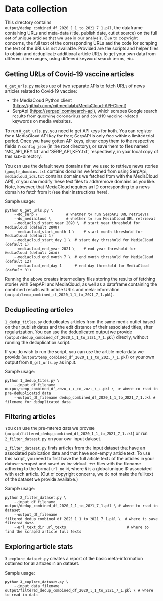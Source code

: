 # Data collection

This directory contains `output/dedup_combined_df_2020_1_1_to_2021_7_1.pkl`, the dataframe containing URLs and meta-data (title, publish date, outlet source) on the full set of unique articles that we use in our analysis. 
Due to copyright concerns, the full text of the corresponding URLs and the code for scraping the text of the URLs is not available. 
Provided are the scripts and helper files to obtain and deduplicate additional article URLs to get your own data from different time ranges, using different keyword search terms, etc.

## Getting URLs of Covid-19 vaccine articles

`0_get_urls.py` makes use of two separate APIs to fetch URLs of news articles related to Covid-19 vaccine:
* the MediaCloud Python client (https://github.com/mitmedialab/MediaCloud-API-Client), 
* SerpApi (https://serpapi.com/search-api), which scrapes Google search results from querying coronavirus and covid19 vaccine-related keywords on media websites.

To run `0_get_urls.py`, you need to get API keys for both. 
You can register for a MediaCloud API key for free; SerpAPI is only free within a limited trial period. 
Once you have gotten API keys, either copy them to the respective fields in `config.json` (in the root directory), or save them to files named 'MC_API_KEY.txt' and 'SERP_API_KEY.txt', respectively, in your local copy of this sub-directory.

You can use the default news domains that we used to retrieve news stories (`google_domains.txt` contains domains we fetched from using SerpApi, `mediacloud_ids.txt` contains domains we fetched from with the MediaCloud API), or you can modify these text files to add/remove domains as you like. Note, however, that MediaCloud requires an ID corresponding to a news domain to fetch from it (see their instructions [here](https://github.com/berkmancenter/mediacloud/blob/master/doc/api_2_0_spec/api_2_0_spec.md#grab-all-stories-in-the-new-york-times-during-october-2012)).

Sample usage:

```
python 0_get_urls.py \
	--do_serp \ 			# whether to run SerpAPI URL retrieval
	--do_mediacloud \		# whether to run MediaCloud URL retrieval
	--mediacloud_start_year 2020 \ 	# start year threshold for MediaCloud (default 2000)
	--mediacloud_start_month 1 \	# start month threshold for MediaCloud (default 1)
	--mediacloud_start_day 1 \	# start day threshold for MediaCloud (default 1)
	--mediacloud_end_year 2021 \	# end year threshold for MediaCloud (default 2020)
	--mediacloud_end_month 7 \	# end month threshold for MediaCloud (default 12)
	--mediacloud_end_day 1		# end day threshold for MediaCloud (default 31)
```

Running the above creates intermediary files storing the results of fetching stories with SerpAPI and MediaCloud, as well as a dataframe containing the combined results with article URLs and meta-information (`output/temp_combined_df_2020_1_1_to_2021_7_1.pkl`).

## Deduplicating articles

`1_dedup_titles.py` deduplicates articles from the same media outlet based on their publish dates and the edit distance of their associated titles, after regularization. You can use the deduplicated output we provide (`output/dedup_combined_df_2020_1_1_to_2021_7_1.pkl`) directly, without running the deduplication script.

If you do wish to run the script, you can use the article meta-data we provide (`output/temp_combined_df_2020_1_1_to_2021_7_1.pkl`) or your own output from `0_get_urls.py` as input. 

Sample usage:
```
python 1_dedup_tites.py \
	--input_df_filename output/temp_combined_df_2020_1_1_to_2021_7_1.pkl \	# where to read in pre-deduplicated data
	--output_df_filename dedup_combined_df_2020_1_1_to_2021_7_1.pkl	# filename for deduplicated data
```

## Filtering articles

You can use the pre-filtered data we provide (`output/filtered_dedup_combined_df_2020_1_1_to_2021_7_1.pkl`) or run `2_filter_dataset.py` on your own input dataset.

`2_filter_dataset.py` finds articles from the input dataset that have an associated publication date and that have non-empty article text. To use this script, you need to first have the full article texts of the articles in your dataset scraped and saved as individual `.txt` files with the filename adhering to the format `url_no_N`, where `N` is a global unique ID associated with each article. (Out of copyright concerns, we do not make the full text of the dataset we provide available.) 

Sample usage:
```
python 2_filter_dataset.py \
	--input_df_filename output/dedup_combined_df_2020_1_1_to_2021_7_1.pkl \	# where to read in dataset
	--output_df_filename filtered_dedup_combined_df_2020_1_1_to_2021_7_1.pkl \	# where to save filtered data
	--url_text_dir url_texts 							# where to find the scraped article full texts
```

## Exploring article stats

`3_explore_dataset.py` creates a report of the basic meta-information obtained for all articles in an dataset.

Sample usage:
```
python 3_explore_dataset.py \
	--input_data_filename  output/filtered_dedup_combined_df_2020_1_1_to_2021_7_1.pkl \	# where to read in data
```